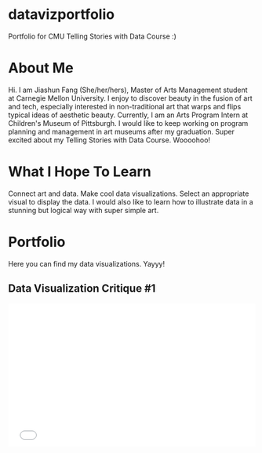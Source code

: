 # datavizportfolio
Portfolio for CMU Telling Stories with Data Course :)

# About Me
Hi. I am Jiashun Fang (She/her/hers), Master of Arts Management student at Carnegie Mellon University. I enjoy to discover beauty in the fusion of art and tech, especially interested in non-traditional art that warps and flips typical ideas of aesthetic beauty. Currently, I am an Arts Program Intern at Children's Museum of Pittsburgh. I would like to keep working on program planning and management in art museums after my graduation. Super excited about my Telling Stories with Data Course. Woooohoo!

# What I Hope To Learn
Connect art and data. Make cool data visualizations. Select an appropriate visual to display the data. I would also like to learn how to illustrate data in a stunning but logical way with super simple art. 

# Portfolio
Here you can find my data visualizations. Yayyy!


## Data Visualization Critique #1
<iframe title="Average Number of Likes per Facebook Post in 2016 UK Leadership Transformation " aria-label="Bar Chart" id="datawrapper-chart-Inihc" src="//datawrapper.dwcdn.net/Inihc/1/" scrolling="no" frameborder="0" style="width: 0; min-width: 100% !important; border: none;" height="291"></iframe><script type="text/javascript">!function(){"use strict";window.addEventListener("message",function(a){if(void 0!==a.data["datawrapper-height"])for(var e in a.data["datawrapper-height"]){var t=document.getElementById("datawrapper-chart-"+e)||document.querySelector("iframe[src*='"+e+"']");t&&(t.style.height=a.data["datawrapper-height"][e]+"px")}})}();</script>
